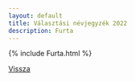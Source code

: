 ```yaml
---
layout: default
title: Választási névjegyzék 2022
description: Furta
---
```


{% include Furta.html %}

[Vissza](./)